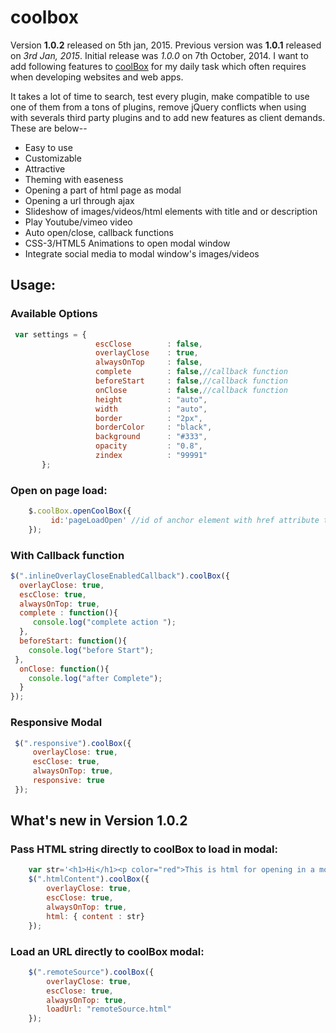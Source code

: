 coolbox
=======
Version **1.0.2** released on 5th jan, 2015. 
Previous version was **1.0.1** released on *3rd Jan, 2015*. Initial release was _1.0.0_ on 7th October, 2014. I want to add following features to [coolBox](http://aryan022.byethost13.com/coolwidgets/coolbox/) for my daily task which often requires when developing websites and web apps. 

It takes a lot of time to search, test every plugin, make compatible to use one of them from a tons of plugins, remove jQuery conflicts when using with severals third party plugins and to add new features as client demands. These are below--

<ul>
<li>Easy to use</li>
<li>Customizable</li>
<li>Attractive</li>
<li>Theming with easeness</li>
<li>Opening a part of html page as modal</li>
<li>Opening a url through ajax</li>
<li>Slideshow of images/videos/html elements with title and or description</li>
<li>Play Youtube/vimeo video</li>
<li>Auto open/close, callback functions</li>
<li>CSS-3/HTML5 Animations to open modal window</li>
<li>Integrate social media to modal window's images/videos</li>
</ul>


 <h2>Usage:</h2>
 
 <h3>Available Options</h3>
 
 ```javascript
  var settings = {
		            escClose        : false,
		            overlayClose    : true,
		            alwaysOnTop     : false,
		            complete        : false,//callback function
		            beforeStart     : false,//callback function
		            onClose         : false,//callback function
		            height          : "auto",
		            width           : "auto",
		            border          : "2px",
		            borderColor     : "black",
		            background      : "#333",
		            opacity         : "0.8",
		            zindex          : "99991"
		};
 ```
 
 <h3>Open on page load:</h3>

```javascript 
	$.coolBox.openCoolBox({
	     id:'pageLoadOpen' //id of anchor element with href attribute to open a div inline
	});
```

 <h3>With Callback function</h3>
 
 ```javascript
$(".inlineOverlayCloseEnabledCallback").coolBox({
   overlayClose: true,
   escClose: true,
   alwaysOnTop: true,
   complete : function(){
      console.log("complete action ");
   },
   beforeStart: function(){
     console.log("before Start");
  },
   onClose: function(){
     console.log("after Complete");
   }
});
 ```
 
 <h3>Responsive Modal</h3>

```javascript
 $(".responsive").coolBox({
     overlayClose: true,
     escClose: true,
     alwaysOnTop: true,
     responsive: true
 });
```
<h2>What's new in Version 1.0.2</h2>
 
 <h3>Pass HTML string directly to coolBox to load in modal:</h3>

```javascript 
	var str='<h1>Hi</h1><p color="red">This is html for opening in a modal box. Looking Great?</p>Thanks to coolBox!';
	$(".htmlContent").coolBox({
	    overlayClose: true,
	    escClose: true,
	    alwaysOnTop: true,
	    html: { content : str}
	});
```

 <h3>Load an URL directly to coolBox modal:</h3>

```javascript 
    $(".remoteSource").coolBox({
        overlayClose: true,
        escClose: true,
        alwaysOnTop: true,
        loadUrl: "remoteSource.html"
    });
```
